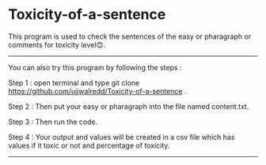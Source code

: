 # Toxicity-of-a-sentence
This program is used to check the sentences of the easy or pharagraph or comments for toxicity level😊.

----------------------------------------------------------------------------------------------------------------------------------

You can also try this program by following the steps :

Step 1 : open terminal and type git clone https://github.com/ujjwalredd/Toxicity-of-a-sentence .

Step 2 : Then put your easy or pharagraph into the file named content.txt.

Step 3 : Then run the code.

Step 4 : Your output and values will be created in a csv file which has values if it toxic or not and percentage of toxicity. 

----------------------------------------------------------------------------------------------------------------------------------

